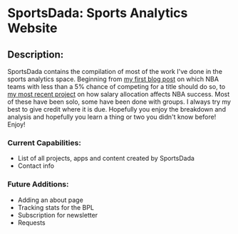 # SportsDada: Sports Analytics Website

## Description:
SportsDada contains the compilation of most of the work I've done in the sports analytics space. Beginning from [my first blog post](https://sportsdadas.blogspot.com/2019/07/less-than-five-percent-i-love-nba-my.html) on which NBA teams with less than a 5% chance of competing for a title should do so, to [my most recent project](https://nbasalary.sportsdada.net/) on how salary allocation affects NBA success. Most of these have been solo, some have been done with groups. I always try my best to give credit where it is due. Hopefully you enjoy the breakdown and analysis and hopefully you learn a thing or two you didn't know before! Enjoy!

### Current Capabilities:
- List of all projects, apps and content created by SportsDada
- Contact info

### Future Additions:
- Adding an about page
- Tracking stats for the BPL
- Subscription for newsletter
- Requests
